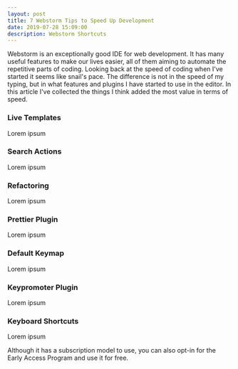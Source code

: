 ```yaml
---
layout: post
title: 7 Webstorm Tips to Speed Up Development
date: 2019-07-28 15:09:00
description: Webstorm Shortcuts
---
```

Webstorm is an exceptionally good IDE for web development.
It has many useful features to make our lives easier, 
all of them aiming to automate the repetitive parts of coding.
Looking back at the speed of coding when I've started it seems like snail's pace.
The difference is not in the speed of my typing, but in what features and plugins I have started to use in the editor.
In this article I've collected the things I think added the most value in terms of speed.

### Live Templates

Lorem ipsum

### Search Actions

Lorem ipsum

### Refactoring

Lorem ipsum

### Prettier Plugin

Lorem ipsum

### Default Keymap

Lorem ipsum

### Keypromoter Plugin

Lorem ipsum

### Keyboard Shortcuts

Lorem ipsum

Although it has a subscription model to use, you can also opt-in for the Early Access Program and use it for free.
